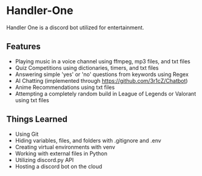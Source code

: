 # Handler-One

Handler One is a discord bot utilized for entertainment.

## Features
* Playing music in a voice channel using ffmpeg, mp3 files, and txt files
* Quiz Competitions using dictionaries, timers, and txt files
* Answering simple 'yes' or 'no' questions from keywords using Regex
* AI Chatting (implemented through https://github.com/3r1cZ/Chatbot)
* Anime Recommendations using txt files
* Attempting a completely random build in League of Legends or Valorant using txt files

## Things Learned
* Using Git
* Hiding variables, files, and folders with .gitignore and .env
* Creating virtual environments with venv
* Working with external files in Python
* Utilizing discord.py API
* Hosting a discord bot on the cloud
